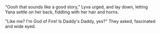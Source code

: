 "Oooh that sounds like a good story," Lyva urged, and lay down, letting Yana settle on her back, fiddling with her hair and horns.    

"Like me? I'm God of Fire! Is Daddy's Daddy, yes?" They asked, fascinated and wide eyed.